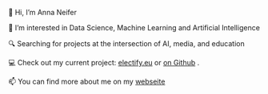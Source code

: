 👋 Hi, I’m Anna Neifer

👀 I’m interested in Data Science, Machine Learning and Artificial Intelligence

🔍 Searching for projects at the intersection of AI, media, and education

💻 Check out my current project: [electify.eu](https://electify.eu) or [on Github](https://github.com/electify-eu) .

📫 You can find more about me on my [webseite](https://Aneifer.de)

